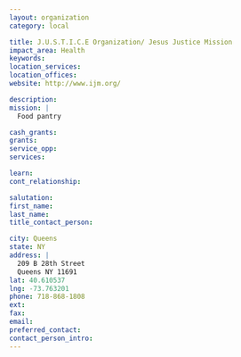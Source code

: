 ```yaml
---
layout: organization
category: local

title: J.U.S.T.I.C.E Organization/ Jesus Justice Mission
impact_area: Health
keywords: 
location_services: 
location_offices: 
website: http://www.ijm.org/

description: 
mission: |
  Food pantry

cash_grants: 
grants: 
service_opp: 
services: 

learn: 
cont_relationship: 

salutation: 
first_name: 
last_name: 
title_contact_person: 

city: Queens
state: NY
address: |
  209 B 28th Street     
  Queens NY 11691
lat: 40.610537
lng: -73.763201
phone: 718-868-1808
ext: 
fax: 
email: 
preferred_contact: 
contact_person_intro: 
---
```

